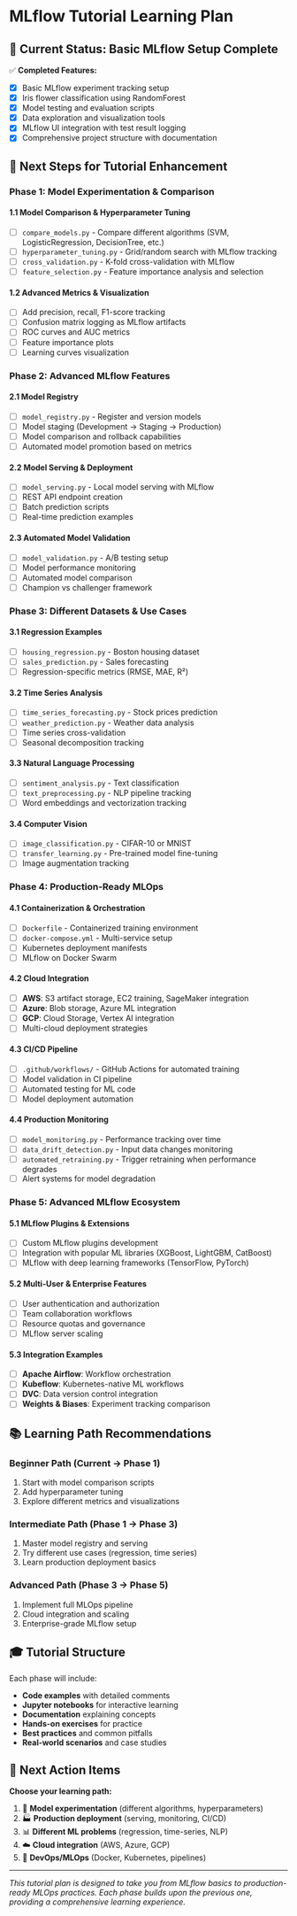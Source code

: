 # MLflow Tutorial Learning Plan

## 🎯 **Current Status: Basic MLflow Setup Complete**

✅ **Completed Features:**
- [x] Basic MLflow experiment tracking setup
- [x] Iris flower classification using RandomForest
- [x] Model testing and evaluation scripts
- [x] Data exploration and visualization tools
- [x] MLflow UI integration with test result logging
- [x] Comprehensive project structure with documentation

## 🚀 **Next Steps for Tutorial Enhancement**

### **Phase 1: Model Experimentation & Comparison**

#### 1.1 **Model Comparison & Hyperparameter Tuning**
- [ ] `compare_models.py` - Compare different algorithms (SVM, LogisticRegression, DecisionTree, etc.)
- [ ] `hyperparameter_tuning.py` - Grid/random search with MLflow tracking
- [ ] `cross_validation.py` - K-fold cross-validation with MLflow
- [ ] `feature_selection.py` - Feature importance analysis and selection

#### 1.2 **Advanced Metrics & Visualization**
- [ ] Add precision, recall, F1-score tracking
- [ ] Confusion matrix logging as MLflow artifacts
- [ ] ROC curves and AUC metrics
- [ ] Feature importance plots
- [ ] Learning curves visualization

### **Phase 2: Advanced MLflow Features**

#### 2.1 **Model Registry**
- [ ] `model_registry.py` - Register and version models
- [ ] Model staging (Development → Staging → Production)
- [ ] Model comparison and rollback capabilities
- [ ] Automated model promotion based on metrics

#### 2.2 **Model Serving & Deployment**
- [ ] `model_serving.py` - Local model serving with MLflow
- [ ] REST API endpoint creation
- [ ] Batch prediction scripts
- [ ] Real-time prediction examples

#### 2.3 **Automated Model Validation**
- [ ] `model_validation.py` - A/B testing setup
- [ ] Model performance monitoring
- [ ] Automated model comparison
- [ ] Champion vs challenger framework

### **Phase 3: Different Datasets & Use Cases**

#### 3.1 **Regression Examples**
- [ ] `housing_regression.py` - Boston housing dataset
- [ ] `sales_prediction.py` - Sales forecasting
- [ ] Regression-specific metrics (RMSE, MAE, R²)

#### 3.2 **Time Series Analysis**
- [ ] `time_series_forecasting.py` - Stock prices prediction
- [ ] `weather_prediction.py` - Weather data analysis
- [ ] Time series cross-validation
- [ ] Seasonal decomposition tracking

#### 3.3 **Natural Language Processing**
- [ ] `sentiment_analysis.py` - Text classification
- [ ] `text_preprocessing.py` - NLP pipeline tracking
- [ ] Word embeddings and vectorization tracking

#### 3.4 **Computer Vision**
- [ ] `image_classification.py` - CIFAR-10 or MNIST
- [ ] `transfer_learning.py` - Pre-trained model fine-tuning
- [ ] Image augmentation tracking

### **Phase 4: Production-Ready MLOps**

#### 4.1 **Containerization & Orchestration**
- [ ] `Dockerfile` - Containerized training environment
- [ ] `docker-compose.yml` - Multi-service setup
- [ ] Kubernetes deployment manifests
- [ ] MLflow on Docker Swarm

#### 4.2 **Cloud Integration**
- [ ] **AWS**: S3 artifact storage, EC2 training, SageMaker integration
- [ ] **Azure**: Blob storage, Azure ML integration
- [ ] **GCP**: Cloud Storage, Vertex AI integration
- [ ] Multi-cloud deployment strategies

#### 4.3 **CI/CD Pipeline**
- [ ] `.github/workflows/` - GitHub Actions for automated training
- [ ] Model validation in CI pipeline
- [ ] Automated testing for ML code
- [ ] Model deployment automation

#### 4.4 **Production Monitoring**
- [ ] `model_monitoring.py` - Performance tracking over time
- [ ] `data_drift_detection.py` - Input data changes monitoring
- [ ] `automated_retraining.py` - Trigger retraining when performance degrades
- [ ] Alert systems for model degradation

### **Phase 5: Advanced MLflow Ecosystem**

#### 5.1 **MLflow Plugins & Extensions**
- [ ] Custom MLflow plugins development
- [ ] Integration with popular ML libraries (XGBoost, LightGBM, CatBoost)
- [ ] MLflow with deep learning frameworks (TensorFlow, PyTorch)

#### 5.2 **Multi-User & Enterprise Features**
- [ ] User authentication and authorization
- [ ] Team collaboration workflows
- [ ] Resource quotas and governance
- [ ] MLflow server scaling

#### 5.3 **Integration Examples**
- [ ] **Apache Airflow**: Workflow orchestration
- [ ] **Kubeflow**: Kubernetes-native ML workflows
- [ ] **DVC**: Data version control integration
- [ ] **Weights & Biases**: Experiment tracking comparison

## 📚 **Learning Path Recommendations**

### **Beginner Path** (Current → Phase 1)
1. Start with model comparison scripts
2. Add hyperparameter tuning
3. Explore different metrics and visualizations

### **Intermediate Path** (Phase 1 → Phase 3)
1. Master model registry and serving
2. Try different use cases (regression, time series)
3. Learn production deployment basics

### **Advanced Path** (Phase 3 → Phase 5)
1. Implement full MLOps pipeline
2. Cloud integration and scaling
3. Enterprise-grade MLflow setup

## 🎓 **Tutorial Structure**

Each phase will include:
- **Code examples** with detailed comments
- **Jupyter notebooks** for interactive learning
- **Documentation** explaining concepts
- **Hands-on exercises** for practice
- **Best practices** and common pitfalls
- **Real-world scenarios** and case studies

## 🔄 **Next Action Items**

**Choose your learning path:**
1. 🧠 **Model experimentation** (different algorithms, hyperparameters)
2. 🏭 **Production deployment** (serving, monitoring, CI/CD)
3. 📊 **Different ML problems** (regression, time-series, NLP)
4. ☁️ **Cloud integration** (AWS, Azure, GCP)
5. 🐳 **DevOps/MLOps** (Docker, Kubernetes, pipelines)

---

*This tutorial plan is designed to take you from MLflow basics to production-ready MLOps practices. Each phase builds upon the previous one, providing a comprehensive learning experience.*